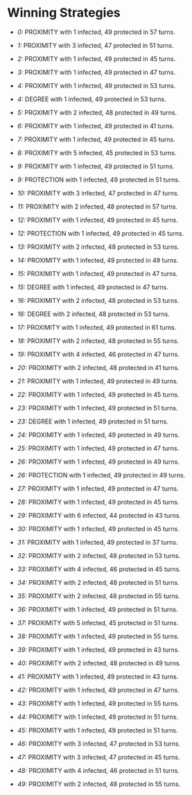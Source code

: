 # Winning Strategies

* _0:_ PROXIMITY with 1 infected, 49 protected in 57 turns.


* _1:_ PROXIMITY with 3 infected, 47 protected in 51 turns.


* _2:_ PROXIMITY with 1 infected, 49 protected in 45 turns.


* _3:_ PROXIMITY with 1 infected, 49 protected in 47 turns.


* _4:_ PROXIMITY with 1 infected, 49 protected in 53 turns.


* _4:_ DEGREE with 1 infected, 49 protected in 53 turns.


* _5:_ PROXIMITY with 2 infected, 48 protected in 49 turns.


* _6:_ PROXIMITY with 1 infected, 49 protected in 41 turns.


* _7:_ PROXIMITY with 1 infected, 49 protected in 45 turns.


* _8:_ PROXIMITY with 5 infected, 45 protected in 53 turns.


* _9:_ PROXIMITY with 1 infected, 49 protected in 51 turns.


* _9:_ PROTECTION with 1 infected, 49 protected in 51 turns.


* _10:_ PROXIMITY with 3 infected, 47 protected in 47 turns.


* _11:_ PROXIMITY with 2 infected, 48 protected in 57 turns.


* _12:_ PROXIMITY with 1 infected, 49 protected in 45 turns.


* _12:_ PROTECTION with 1 infected, 49 protected in 45 turns.


* _13:_ PROXIMITY with 2 infected, 48 protected in 53 turns.


* _14:_ PROXIMITY with 1 infected, 49 protected in 49 turns.


* _15:_ PROXIMITY with 1 infected, 49 protected in 47 turns.


* _15:_ DEGREE with 1 infected, 49 protected in 47 turns.


* _16:_ PROXIMITY with 2 infected, 48 protected in 53 turns.


* _16:_ DEGREE with 2 infected, 48 protected in 53 turns.


* _17:_ PROXIMITY with 1 infected, 49 protected in 61 turns.


* _18:_ PROXIMITY with 2 infected, 48 protected in 55 turns.


* _19:_ PROXIMITY with 4 infected, 46 protected in 47 turns.


* _20:_ PROXIMITY with 2 infected, 48 protected in 41 turns.


* _21:_ PROXIMITY with 1 infected, 49 protected in 49 turns.


* _22:_ PROXIMITY with 1 infected, 49 protected in 45 turns.


* _23:_ PROXIMITY with 1 infected, 49 protected in 51 turns.


* _23:_ DEGREE with 1 infected, 49 protected in 51 turns.


* _24:_ PROXIMITY with 1 infected, 49 protected in 49 turns.


* _25:_ PROXIMITY with 1 infected, 49 protected in 47 turns.


* _26:_ PROXIMITY with 1 infected, 49 protected in 49 turns.


* _26:_ PROTECTION with 1 infected, 49 protected in 49 turns.


* _27:_ PROXIMITY with 1 infected, 49 protected in 47 turns.


* _28:_ PROXIMITY with 1 infected, 49 protected in 45 turns.


* _29:_ PROXIMITY with 6 infected, 44 protected in 43 turns.


* _30:_ PROXIMITY with 1 infected, 49 protected in 45 turns.


* _31:_ PROXIMITY with 1 infected, 49 protected in 37 turns.


* _32:_ PROXIMITY with 2 infected, 48 protected in 53 turns.


* _33:_ PROXIMITY with 4 infected, 46 protected in 45 turns.


* _34:_ PROXIMITY with 2 infected, 48 protected in 51 turns.


* _35:_ PROXIMITY with 2 infected, 48 protected in 55 turns.


* _36:_ PROXIMITY with 1 infected, 49 protected in 51 turns.


* _37:_ PROXIMITY with 5 infected, 45 protected in 51 turns.


* _38:_ PROXIMITY with 1 infected, 49 protected in 55 turns.


* _39:_ PROXIMITY with 1 infected, 49 protected in 43 turns.


* _40:_ PROXIMITY with 2 infected, 48 protected in 49 turns.


* _41:_ PROXIMITY with 1 infected, 49 protected in 43 turns.


* _42:_ PROXIMITY with 1 infected, 49 protected in 47 turns.


* _43:_ PROXIMITY with 1 infected, 49 protected in 55 turns.


* _44:_ PROXIMITY with 1 infected, 49 protected in 51 turns.


* _45:_ PROXIMITY with 1 infected, 49 protected in 51 turns.


* _46:_ PROXIMITY with 3 infected, 47 protected in 53 turns.


* _47:_ PROXIMITY with 3 infected, 47 protected in 45 turns.


* _48:_ PROXIMITY with 4 infected, 46 protected in 51 turns.


* _49:_ PROXIMITY with 2 infected, 48 protected in 55 turns.


